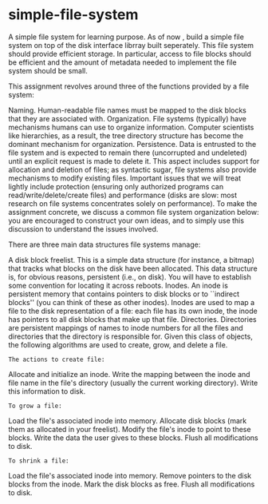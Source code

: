 # simple-file-system
A simple file system for learning purpose.
As of now , build a simple file system on top of the disk interface librray built seperately. This file system should provide efficient storage. In particular, access to file blocks should be efficient and the amount of metadata needed to implement the file system should be small.

This assignment revolves around three of the functions provided by a file system:

Naming. Human-readable file names must be mapped to the disk blocks that they are associated with.
Organization. File systems (typically) have mechanisms humans can use to organize information. Computer scientists like hierarchies, as a result, the tree directory structure has become the dominant mechanism for organization.
Persistence. Data is entrusted to the file system and is expected to remain there (uncorrupted and undeleted) until an explicit request is made to delete it. This aspect includes support for allocation and deletion of files; as syntactic sugar, file systems also provide mechanisms to modify existing files.
Important issues that we will treat lightly include protection (ensuring only authorized programs can read/write/delete/create files) and performance (disks are slow: most research on file systems concentrates solely on performance).
To make the assignment concrete, we discuss a common file system organization below: you are encouraged to construct your own ideas, and to simply use this discussion to understand the issues involved.

There are three main data structures file systems manage:

A disk block freelist. This is a simple data structure (for instance, a bitmap) that tracks what blocks on the disk have been allocated. This data structure is, for obvious reasons, persistent (i.e., on disk). You will have to establish some convention for locating it across reboots.
Inodes. An inode is persistent memory that contains pointers to disk blocks or to ``indirect blocks'' (you can think of these as other inodes). Inodes are used to map a file to the disk representation of a file: each file has its own inode, the inode has pointers to all disk blocks that make up that file.
Directories. Directories are persistent mappings of names to inode numbers for all the files and directories that the directory is responsible for.
Given this class of objects, the following algorithms are used to create, grow, and delete a file.

```The actions to create file:```

Allocate and initialize an inode.
Write the mapping between the inode and file name in the file's directory (usually the current working directory).
Write this information to disk.

```To grow a file:```

Load the file's associated inode into memory.
Allocate disk blocks (mark them as allocated in your freelist).
Modify the file's inode to point to these blocks.
Write the data the user gives to these blocks.
Flush all modifications to disk.

```To shrink a file:```

Load the file's associated inode into memory.
Remove pointers to the disk blocks from the inode.
Mark the disk blocks as free.
Flush all modifications to disk.
